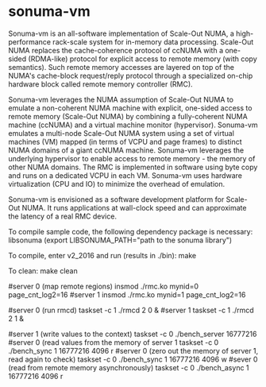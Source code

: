 # sonuma-vm
Sonuma-vm is an all-software implementation of Scale-Out NUMA, a high-performance rack-scale system for in-memory data processing. Scale-Out NUMA replaces the cache-coherence protocol of ccNUMA with a one-sided (RDMA-like) protocol for explicit access to remote memory (with copy semantics). Such remote memory accesses are layered on top of the NUMA's cache-block request/reply protocol through a specialized on-chip hardware block called remote memory controller (RMC).

Sonuma-vm leverages the NUMA assumption of Scale-Out NUMA to emulate a non-coherent NUMA machine with explicit, one-sided access to remote memory (Scale-Out NUMA) by combining a fully-coherent NUMA machine (ccNUMA) and a virtual machine monitor (hypervisor). Sonuma-vm emulates a multi-node Scale-Out NUMA system using a set of virtual machines (VM) mapped (in terms of VCPU and page frames) to distinct NUMA domains of a giant ccNUMA machine. Sonuma-vm leverages the underlying hypervisor to enable access to remote memory - the memory of other NUMA domains. The RMC is implemented in software using byte copy and runs on a dedicated VCPU in each VM. Sonuma-vm uses hardware virtualization (CPU and IO) to minimize the overhead of emulation.

Sonuma-vm is envisioned as a software development platform for Scale-Out NUMA. It runs applications at wall-clock speed and can approximate the latency of a real RMC device. 

To compile sample code, the following dependency package is necessary: libsonuma (export LIBSONUMA_PATH="path to the sonuma library")

To compile, enter v2_2016 and run (results in ./bin):
make

To clean:
make clean

#server 0 (map remote regions)
insmod ./rmc.ko mynid=0 page_cnt_log2=16
#server 1
insmod ./rmc.ko mynid=1 page_cnt_log2=16

#server 0 (run rmcd)
taskset -c 1 ./rmcd 2 0 &
#server 1
taskset -c 1 ./rmcd 2 1 &

#server 1 (write values to the context)
taskset -c 0 ./bench_server 16777216
#server 0 (read values from the memory of server 1
taskset -c 0 ./bench_sync 1 16777216 4096 r
#server 0 (zero out the memory of server 1, read again to check)
taskset -c 0 ./bench_sync 1 16777216 4096 w
#sever 0 (read from remote memory asynchronously)
taskset -c 0 ./bench_async 1 16777216 4096 r
